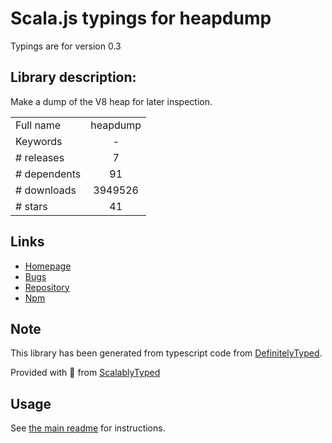 
# Scala.js typings for heapdump

Typings are for version 0.3

## Library description:
Make a dump of the V8 heap for later inspection.

|                    |                 |
| ------------------ | :-------------: |
| Full name          | heapdump |
| Keywords           | - |
| # releases         | 7 |
| # dependents       | 91 |
| # downloads        | 3949526 |
| # stars            | 41 |

## Links
- [Homepage](https://github.com/bnoordhuis/node-heapdump)
- [Bugs](https://github.com/bnoordhuis/node-heapdump/issues)
- [Repository](https://github.com/bnoordhuis/node-heapdump)
- [Npm](https://www.npmjs.com/package/heapdump)
    


## Note
This library has been generated from typescript code from [DefinitelyTyped](https://definitelytyped.org).

Provided with :purple_heart: from [ScalablyTyped](https://github.com/oyvindberg/ScalablyTyped)

## Usage
See [the main readme](../../readme.md) for instructions.


